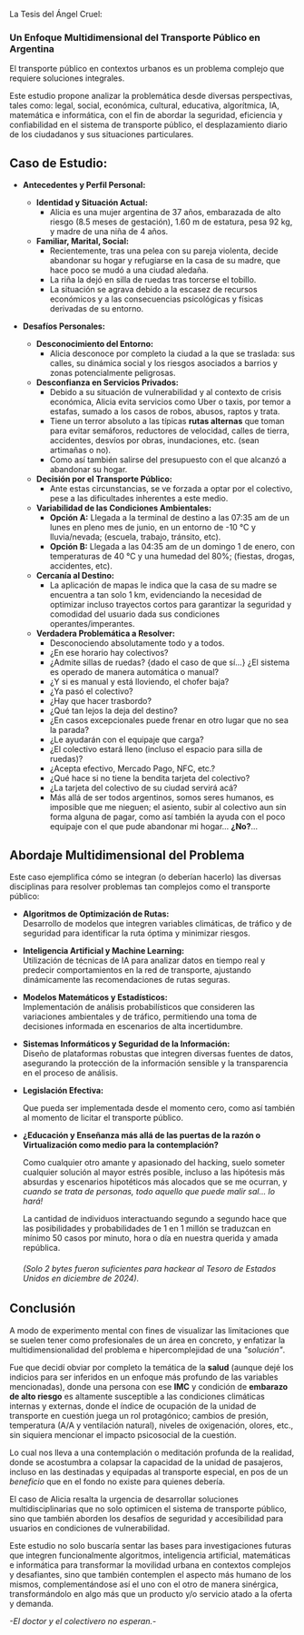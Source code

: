 La Tesis del Ángel Cruel:

### Un Enfoque Multidimensional del Transporte Público en Argentina

El transporte público en contextos urbanos es un problema complejo que requiere soluciones integrales.

Este estudio propone analizar la problemática desde diversas perspectivas, tales como: legal, social, económica, cultural, educativa, algorítmica, IA, matemática e informática, con el fin de abordar la seguridad, eficiencia y confiabilidad en el sistema de transporte público, el desplazamiento diario de los ciudadanos y sus situaciones particulares.

## Caso de Estudio:

- **Antecedentes y Perfil Personal:**
  
  - **Identidad y Situación Actual:**
    - Alicia es una mujer argentina de 37 años, embarazada de alto riesgo (8.5 meses de gestación), 1.60 m de estatura, pesa 92 kg, y madre de una niña de 4 años.
  - **Familiar, Marital, Social:**
    - Recientemente, tras una pelea con su pareja violenta, decide abandonar su hogar y refugiarse en la casa de su madre, que hace poco se mudó a una ciudad aledaña.
    - La riña la dejó en silla de ruedas tras torcerse el tobillo.
    - La situación se agrava debido a la escasez de recursos económicos y a las consecuencias psicológicas y físicas derivadas de su entorno.
- **Desafíos Personales:**
  
  - **Desconocimiento del Entorno:**
    - Alicia desconoce por completo la ciudad a la que se traslada: sus calles, su dinámica social y los riesgos asociados a barrios y zonas potencialmente peligrosas.
  - **Desconfianza en Servicios Privados:**
    - Debido a su situación de vulnerabilidad y al contexto de crisis económica, Alicia evita servicios como Uber o taxis, por temor a estafas, sumado a los casos de robos, abusos, raptos y trata.
    - Tiene un terror absoluto a las típicas **rutas alternas** que toman para evitar semáforos, reductores de velocidad, calles de tierra, accidentes, desvíos por obras, inundaciones, etc. (sean artimañas o no).
    - Como así también salirse del presupuesto con el que alcanzó a abandonar su hogar.
  - **Decisión por el Transporte Público:**
    - Ante estas circunstancias, se ve forzada a optar por el colectivo, pese a las dificultades inherentes a este medio.
  - **Variabilidad de las Condiciones Ambientales:**
    - **Opción A:** Llegada a la terminal de destino a las 07:35 am de un lunes en pleno mes de junio, en un entorno de -10 °C y lluvia/nevada; (escuela, trabajo, tránsito, etc).
    - **Opción B:** Llegada a las 04:35 am de un domingo 1 de enero, con temperaturas de 40 °C y una humedad del 80%; (fiestas, drogas, accidentes, etc).
  - **Cercanía al Destino:**
    - La aplicación de mapas le indica que la casa de su madre se encuentra a tan solo 1 km, evidenciando la necesidad de optimizar incluso trayectos cortos para garantizar la seguridad y comodidad del usuario dada sus condiciones operantes/imperantes.
  - **Verdadera Problemática a Resolver:**
    - Desconociendo absolutamente todo y a todos.
    - ¿En ese horario hay colectivos?
    - ¿Admite sillas de ruedas? {dado el caso de que sí...} ¿El sistema es operado de manera automática o manual?
    - ¿Y si es manual y está lloviendo, el chofer baja?
    - ¿Ya pasó el colectivo?
    - ¿Hay que hacer trasbordo?
    - ¿Qué tan lejos la deja del destino?
    - ¿En casos excepcionales puede frenar en otro lugar que no sea la parada?
    - ¿Le ayudarán con el equipaje que carga?
    - ¿El colectivo estará lleno (incluso el espacio para silla de ruedas)?
    - ¿Acepta efectivo, Mercado Pago, NFC, etc.?
    - ¿Qué hace si no tiene la bendita tarjeta del colectivo?
    - ¿La tarjeta del colectivo de su ciudad servirá acá?
    - Más allá de ser todos argentinos, somos seres humanos, es imposible que me nieguen; el asiento, subir al colectivo aun sin forma alguna de pagar, como así también la ayuda con el poco equipaje con el que pude abandonar mi hogar... **¿No?**...

## Abordaje Multidimensional del Problema

Este caso ejemplifica cómo se integran (o deberían hacerlo) las diversas disciplinas para resolver problemas tan complejos como el transporte público:

- **Algoritmos de Optimización de Rutas:**  
  Desarrollo de modelos que integren variables climáticas, de tráfico y de seguridad para identificar la ruta óptima y minimizar riesgos.
  
- **Inteligencia Artificial y Machine Learning:**  
  Utilización de técnicas de IA para analizar datos en tiempo real y predecir comportamientos en la red de transporte, ajustando dinámicamente las recomendaciones de rutas seguras.
  
- **Modelos Matemáticos y Estadísticos:**  
  Implementación de análisis probabilísticos que consideren las variaciones ambientales y de tráfico, permitiendo una toma de decisiones informada en escenarios de alta incertidumbre.
  
- **Sistemas Informáticos y Seguridad de la Información:**  
  Diseño de plataformas robustas que integren diversas fuentes de datos, asegurando la protección de la información sensible y la transparencia en el proceso de análisis.
  
- **Legislación Efectiva:**
  
  Que pueda ser implementada desde el momento cero, como así también al momento de licitar el transporte público.
  
- **¿Educación y Enseñanza más allá de las puertas de la razón o Virtualización como medio para la contemplación?**
  
  Como cualquier otro amante y apasionado del hacking, suelo someter cualquier solución al mayor estrés posible, incluso a las hipótesis más absurdas y escenarios hipotéticos más alocados que se me ocurran, y *cuando se trata de personas, todo aquello que puede malir sal... lo hará!*
  
  La cantidad de individuos interactuando segundo a segundo hace que las posibilidades y probabilidades de 1 en 1 millón se traduzcan en mínimo 50 casos por minuto, hora o día en nuestra querida y amada república.
  
  ###### *(Solo 2 bytes fueron suficientes para hackear al Tesoro de Estados Unidos en diciembre de 2024).*
  

## Conclusión

A modo de experimento mental con fines de visualizar las limitaciones que se suelen tener como profesionales de un área en concreto, y enfatizar la multidimensionalidad del problema e hipercomplejidad de una *"solución"*.

Fue que decidí obviar por completo la temática de la **salud** (aunque dejé los indicios para ser inferidos en un enfoque más profundo de las variables mencionadas), donde una persona con ese **IMC** y condición de **embarazo de alto riesgo** es altamente susceptible a las condiciones climáticas internas y externas, donde el índice de ocupación de la unidad de transporte en cuestión juega un rol protagónico; cambios de presión, temperatura (A/A y ventilación natural), niveles de oxigenación, olores, etc., sin siquiera mencionar el impacto psicosocial de la cuestión.

Lo cual nos lleva a una contemplación o meditación profunda de la realidad, donde se acostumbra a colapsar la capacidad de la unidad de pasajeros, incluso en las destinadas y equipadas al transporte especial, en pos de un *beneficio* que en el fondo no existe para quienes debería.

El caso de Alicia resalta la urgencia de desarrollar soluciones multidisciplinarias que no solo optimicen el sistema de transporte público, sino que también aborden los desafíos de seguridad y accesibilidad para usuarios en condiciones de vulnerabilidad.

Este estudio no solo buscaría sentar las bases para investigaciones futuras que integren funcionalmente algoritmos, inteligencia artificial, matemáticas e informática para transformar la movilidad urbana en contextos complejos y desafiantes, sino que también contemplen el aspecto más humano de los mismos, complementándose así el uno con el otro de manera sinérgica, transformándolo en algo más que un producto y/o servicio atado a la oferta y demanda.

*-El doctor y el colectivero no esperan.-*
